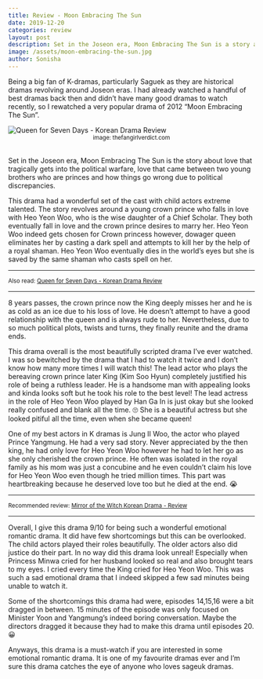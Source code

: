 ```yaml
---
title: Review - Moon Embracing The Sun
date: 2019-12-20
categories: review
layout: post
description: Set in the Joseon era, Moon Embracing The Sun is a story about love that tragically gets into the political warfare, love that came between two young brothers who are princes and how things go wrong due to political discrepancies. 
image: /assets/moon-embracing-the-sun.jpg
author: Sonisha
---
```


Being a big fan of K-dramas, particularly Saguek as they are historical dramas revolving around Joseon eras. I had already watched a handful of best dramas back then and didn’t have many good dramas to watch recently, so I rewatched a very popular drama of 2012 “Moon Embracing The Sun”.  

<img align="middle" data-src="/assets/moon-embracing-the-sun.jpg" class="lazyload" alt="Queen for Seven Days - Korean Drama Review">
<div style="text-align: center;"><small>image: thefangirlverdict.com</small></div><br>

Set in the Joseon era, Moon Embracing The Sun is the story about love that tragically gets into the political warfare, love that came between two young brothers who are princes and how things go wrong due to political discrepancies.     
  


This drama had a wonderful set of the cast with child actors extreme talented. The story revolves around a young crown prince who falls in love with Heo Yeon Woo, who is the wise daughter of a Chief Scholar. They both eventually fall in love and the crown prince desires to marry her. Heo Yeon Woo indeed gets chosen for Crown princess however, dowager queen eliminates her by casting a dark spell and attempts to kill her by the help of a royal shaman. Heo Yeon Woo eventually dies in the world’s eyes but she is saved by the same shaman who casts spell on her.   
  
  
<hr>
<small>Also read: <a href="/review/queen-for-seven-days-korean-drama-review" target="blank">Queen for Seven Days - Korean Drama Review</a></small>
<hr>  


8 years passes, the crown prince now the King deeply misses her and he is as cold as an ice due to his loss of love. He doesn’t attempt to have a good relationship with the queen and is always rude to her. Nevertheless, due to so much political plots, twists and turns, they finally reunite and the drama ends.  
  


This drama overall is the most beautifully scripted drama I’ve ever watched. I was so bewitched by the drama that I had to watch it twice and I don’t know how many more times I will watch this! The lead actor who plays the bereaving crown prince later King (Kim Soo Hyun) completely justified his role of being a ruthless leader. He is a handsome man with appealing looks and kinda looks soft but he took his role to the best level! The lead actress in the role of Heo Yeon Woo played by Han Ga In is just okay but she looked really confused and blank all the time. 🙄 
She is a beautiful actress but she looked pitiful all the time, even when she became queen!   

  

One of my best actors in K dramas is Jung II Woo, the actor who played Prince Yangmung. He had a very sad story. Never appreciated by the then king, he had only love for Heo Yeon Woo however he had to let her go as she only cherished the crown prince. He often was isolated in the royal family as his mom was just a concubine and he even couldn’t claim his love for Heo Yeon Woo even though he tried million times. This part was heartbreaking because he deserved love too but he died at the end. 😭  

<hr>
<small>Recommended review: <a href="/review/mirror-witch-korean-drama" target="blank">Mirror of the Witch Korean Drama - Review</a></small>
<hr>    

Overall, I give this drama 9/10 for being such a wonderful emotional romantic drama. It did have few shortcomings but this can be overlooked. The child actors played their roles beautifully. The older actors also did justice do their part. In no way did this drama look unreal! Especially when Princess Minwa cried for her husband looked so real and also brought tears to my eyes. I cried every time the King cried for Heo Yeon Woo. This was such a sad emotional drama that I indeed skipped a few sad minutes being unable to watch it.  

  

Some of the shortcomings this drama had were, episodes 14,15,16 were a bit dragged in between. 15 minutes of the episode was only focused on Minister Yoon and Yangmung’s indeed boring conversation. Maybe the directors dragged it because they had to make this drama until episodes 20. 😀  

  

Anyways, this drama is a must-watch if you are interested in some emotional romantic drama. It is one of my favourite dramas ever and I’m sure this drama catches the eye of anyone who loves sageuk dramas.